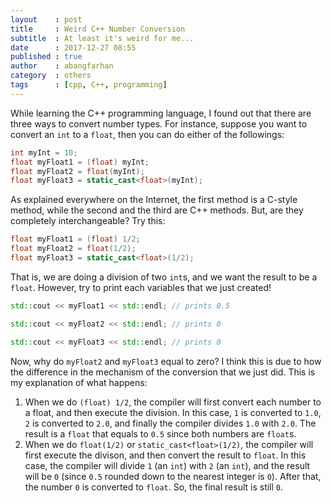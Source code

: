 ```yaml
---
layout    : post
title     : Weird C++ Number Conversion
subtitle  : At least it's weird for me...
date      : 2017-12-27 08:55
published : true
author    : abangfarhan
category  : others
tags      : [cpp, C++, programming]
---
```


While learning the C++ programming language, I found out that there are three ways to convert number types. For instance, suppose you want to convert an `int` to a `float`, then you can do either of the followings:

```cpp
int myInt = 10;
float myFloat1 = (float) myInt;
float myFloat2 = float(myInt);
float myFloat3 = static_cast<float>(myInt);
```

As explained everywhere on the Internet, the first method is a C-style method, while the second and the third are C++ methods. But, are they completely interchangeable? Try this:

```cpp
float myFloat1 = (float) 1/2;
float myFloat2 = float(1/2);
float myFloat3 = static_cast<float>(1/2);
```

That is, we are doing a division of two `int`s, and we want the result to be a `float`. However, try to print each variables that we just created!

```cpp
std::cout << myFloat1 << std::endl; // prints 0.5

std::cout << myFloat2 << std::endl; // prints 0

std::cout << myFloat3 << std::endl; // prints 0
```

Now, why do `myFloat2` and `myFloat3` equal to zero? I think this is due to how the difference in the mechanism of the conversion that we just did. This is my explanation of what happens:

1. When we do `(float) 1/2`, the compiler will first convert each number to a float, and then execute the division. In this case, `1` is converted to `1.0`, `2` is converted to `2.0`, and finally the compiler divides `1.0` with `2.0`. The result is a `float` that equals to `0.5` since both numbers are `float`s.
2. When we do `float(1/2)` or `static_cast<float>(1/2)`, the compiler will first execute the divison, and then convert the result to `float`. In this case, the compiler will divide `1` (an `int`) with `2` (an `int`), and the result will be `0` (since `0.5` rounded down to the nearest integer is `0`). After that, the number `0` is converted to `float`. So, the final result is still `0`.
